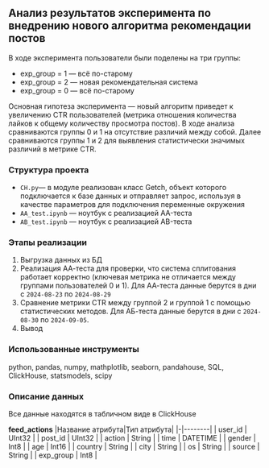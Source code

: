## Анализ результатов эксперимента по внедрению нового алгоритма рекомендации постов
В ходе эксперимента пользователи были поделены на три группы:
- exp_group = 1 — всё по-старому
- exp_group = 2 — новая рекомендательная система
- exp_group = 0 — всё по-старому

Основная гипотеза эксперимента — новый алгоритм приведет к увеличению CTR пользователей (метрика отношения количества лайков к общему количеству просмотра постов). В ходе анализа сравниваются группы 0 и 1 на отсутствие различий между собой. Далее сравниваются группы 1 и 2 для выявления статистически значимых различий в метрике CTR.

### Структура проекта
- `CH.py`— в модуле реализован класс Getch, объект которого подключается к базе данных и отправляет запрос, используя в качестве параметров для подключения переменные окружения
- `AA_test.ipynb` — ноутбук с реализацией AA-теста
- `AB_test.ipynb` — ноутбук с реализацией AB-теста

### Этапы реализации
1. Выгрузка данных из БД
2. Реализация АА-теста для проверки, что система сплитования работает корректно (ключевая метрика не отличается между группами пользователей 0 и 1). Для АА-теста данные берутся в дни с `2024-08-23` по `2024-08-29`
3. Сравнение метрики CTR между группой 2 и группой 1 с помощью статистических методов. Для АБ-теста данные берутся в дни с `2024-08-30` по `2024-09-05`.
4. Вывод
### Использованные инструменты
python, pandas, numpy, mathplotlib, seaborn, pandahouse, SQL, ClickHouse, statsmodels, scipy
### Описание данных
Все данные находятся в табличном виде в ClickHouse

**feed_actions**
|Название атрибута|Тип атрибута|
|-|--------|
| user_id | UInt32 |
| post_id | UInt32 |
| action | String |
| time | DATETIME |
| gender | Int8 |
| age | Int16 |
| country | String |
| city | String |
| os | String |
| source | String |
| exp_group | Int8 |
